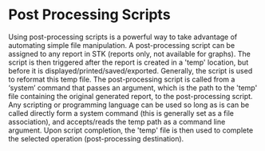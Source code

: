 # Post Processing Scripts

 Using post-processing scripts is a powerful way to take advantage of automating simple file manipulation. A post-processing script can be assigned to any report in STK (reports only, not available for graphs). The script is then triggered after the report is created in a 'temp' location, but before it is displayed/printed/saved/exported. Generally, the script is used to reformat this temp file. The post-processing script is called from a ‘system’ command that passes an argument, which is the path to the 'temp' file containing the original generated report, to the post-processing script. Any scripting or programming language can be used so long as is can be called directly form a system command (this is generally set as a file association), and accepts/reads the temp path as a command line argument. Upon script completion, the 'temp' file is then used to complete the selected operation (post-processing destination).